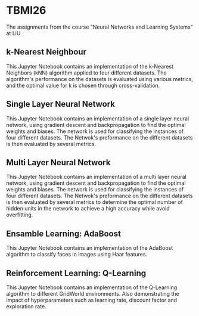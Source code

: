 # TBMI26
The assignments from the course "Neural Networks and Learning Systems" at LiU

## k-Nearest Neighbour
This Jupyter Notebook contains an implementation of the k-Nearest Neighbors (kNN) algorithm applied to four different datasets. The algorithm's performance on the datasets is evaluated using various metrics, and the optimal value for k is chosen through cross-validation.

## Single Layer Neural Network
This Jupyter Notebook contains an implementation of a single layer neural network, using gradient descent and backpropagation to find the optimal weights and biases. The network is used for classifying the instances of four different datasets. The Netwok's preformance on the different datasets is then evaluated by several metrics.

## Multi Layer Neural Network
This Jupyter Notebook contains an implementation of a multi layer neural network, using gradient descent and backpropagation to find the optimal weights and biases. The network is used for classifying the instances of four different datasets. The Netwok's preformance on the different datasets is then evaluated by several metrics to determine the optimal number of hidden units in the network to achieve a high accuracy while avoid overfitting. 

## Ensamble Learning: AdaBoost
This Jupyter Notebook contains an implementation of the AdaBoost algorithm to classify faces in images using Haar features.

## Reinforcement Learning: Q-Learning
This Jupyter Notebook contains an implementation of the Q-Learning algorithm to different GridWorld environments. Also demonstrating the impact of hyperparameters such as learning rate, discount factor and exploration rate. 
